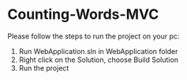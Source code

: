 # Counting-Words-MVC

Please follow the steps to run the project on your pc: 

1. Run WebApplication.sln in  WebApplication folder
2. Right click on the Solution, choose Build Solution
3. Run the project
